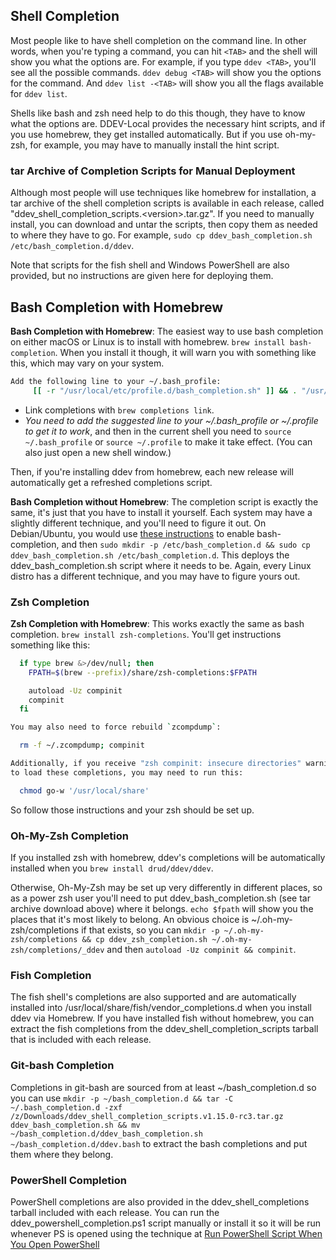 ## Shell Completion

Most people like to have shell completion on the command line. In other words, when you're typing a command, you can hit `<TAB>` and the shell will show you what the options are. For example, if you type `ddev <TAB>`, you'll see all the possible commands. `ddev debug <TAB>` will show you the options for the command. And `ddev list -<TAB>` will show you all the flags available for `ddev list`.

Shells like bash and zsh need help to do this though, they have to know what the options are. DDEV-Local provides the necessary hint scripts, and if you use homebrew, they get installed automatically. But if you use oh-my-zsh, for example, you may have to manually install the hint script.

### tar Archive of Completion Scripts for Manual Deployment

Although most people will use techniques like homebrew for installation, a tar archive of the shell completion scripts is available in each release, called "ddev_shell_completion_scripts.\<version\>.tar.gz". If you need to manually install, you can download and untar the scripts, then copy them as needed to where they have to go. For example, `sudo cp ddev_bash_completion.sh /etc/bash_completion.d/ddev`.

Note that scripts for the fish shell and Windows PowerShell are also provided, but no instructions are given here for deploying them.

## Bash Completion with Homebrew

**Bash Completion with Homebrew**: The easiest way to use bash completion on either macOS or Linux is to install with homebrew. `brew install bash-completion`. When you install it though, it will warn you with something like this, which may vary on your system.

```bash
Add the following line to your ~/.bash_profile:
     [[ -r "/usr/local/etc/profile.d/bash_completion.sh" ]] && . "/usr/local/etc/profile.d/bash_completion.sh"
```

* Link completions with `brew completions link`.
* *You need to add the suggested line to your ~/.bash_profile or ~/.profile to get it to work*, and then in the current shell you need to `source ~/.bash_profile` or `source ~/.profile` to make it take effect. (You can also just open a new shell window.)

Then, if you're installing ddev from homebrew, each new release will automatically get a refreshed completions script.

**Bash Completion without Homebrew**: The completion script is exactly the same, it's just that you have to install it yourself. Each system may have a slightly different technique, and you'll need to figure it out. On Debian/Ubuntu, you would use [these instructions](http://crsouza.com/2008/07/28/enabling-bash-autocompletion-on-debian/) to enable bash-completion, and then `sudo mkdir -p /etc/bash_completion.d && sudo cp ddev_bash_completion.sh /etc/bash_completion.d`. This deploys the ddev_bash_completion.sh script where it needs to be. Again, every Linux distro has a different technique, and you may have to figure yours out.

### Zsh Completion

**Zsh Completion with Homebrew**: This works exactly the same as bash completion. `brew install zsh-completions`. You'll get instructions something like this:

```bash
  if type brew &>/dev/null; then
    FPATH=$(brew --prefix)/share/zsh-completions:$FPATH

    autoload -Uz compinit
    compinit
  fi

You may also need to force rebuild `zcompdump`:

  rm -f ~/.zcompdump; compinit

Additionally, if you receive "zsh compinit: insecure directories" warnings when attempting
to load these completions, you may need to run this:

  chmod go-w '/usr/local/share'
```

So follow those instructions and your zsh should be set up.

### Oh-My-Zsh Completion

If you installed zsh with homebrew, ddev's completions will be automatically installed when you `brew install drud/ddev/ddev`.

Otherwise, Oh-My-Zsh may be set up very differently in different places, so as a power zsh user you'll need to put ddev_bash_completion.sh (see tar archive download above) where it belongs. `echo $fpath` will show you the places that it's most likely to belong. An obvious choice is ~/.oh-my-zsh/completions if that exists, so you can `mkdir -p ~/.oh-my-zsh/completions && cp ddev_zsh_completion.sh ~/.oh-my-zsh/completions/_ddev` and then `autoload -Uz compinit && compinit`.

### Fish Completion

The fish shell's completions are also supported and are automatically installed into /usr/local/share/fish/vendor_completions.d when you install ddev via Homebrew.  If you have installed fish without homebrew, you can extract the fish completions from the ddev_shell_completion_scripts tarball that is included with each release.

### Git-bash Completion

Completions in git-bash are sourced from at least ~/bash_completion.d so you can use `mkdir -p ~/bash_completion.d && tar -C ~/.bash_completion.d -zxf /z/Downloads/ddev_shell_completion_scripts.v1.15.0-rc3.tar.gz ddev_bash_completion.sh && mv ~/bash_completion.d/ddev_bash_completion.sh ~/bash_completion.d/ddev.bash` to extract the bash completions and put them where they belong.

### PowerShell Completion

PowerShell completions are also provided in the ddev_shell_completions tarball included with each release. You can run the ddev_powershell_completion.ps1 script manually or install it so it will be run whenever PS is opened using the technique at [Run PowerShell Script When You Open PowerShell](https://superuser.com/questions/886951/run-powershell-script-when-you-open-powershell)
